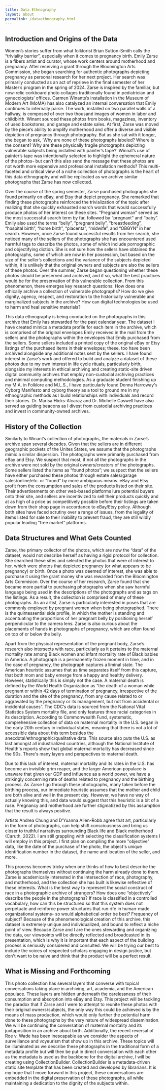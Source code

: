 ```yaml
--- 
title: Data Ethnography
layout: about
permalink: /dataethnography.html
---
```


## Introduction and Origins of the Data    

Women’s stories suffer from what folklorist Brian Sutton-Smith calls the “triviality barrier”, especially when it comes to pregnancy birth. Emily Zarse is a fibers artist and curator, whose work centers around motherhood and pregnancy. After receiving a grant through the Bloomington Arts Commission, she began searching for authentic photographs depicting pregnancy as personal research for her next project. Her search was primarily conducted as an act of reprieve in the final semester of her Master’s program in the spring of 2024. Zarse is inspired by the familiar, but now-relic corkboard photo collages traditionally found in pediatrician and gynecologists’ offices. Carmen Winants’s installation in the Museum of Modern Art (MoMA) has also catalyzed an internal conversation that Emily continues to internally parse. The work, installed on two parallel walls of a hallway, is composed of over two thousand images of women in labor and childbirth. Winant sourced these photos from books, magazines, inventory of used bookstores, and garage and estate sales. At first, Zarse was moved by the piece’s ability to amplify motherhood and offer a diverse and visible depiction of pregnancy through photography. But as she sat with it longer, she began to ask, ‘Why are none of these photographs labeled? Where is the consent? Why are these physically fragile photographs depicting vulnerable subjects being installed with painter’s tape?’ Winnat’s use of painter’s tape was intentionally selected to highlight the ephemeral nature of the photos- but can’t this also send the message that these photos are not worth more expensive and professional installation methods? This multi-faceted and critical view of a niche collection of photographs is the heart of this data ethnography and will be replicated as we archive similar photographs that Zarse has now collected.    

Over the course of the spring semester, Zarse purchased photographs she found primarily on eBay, and Etsy that depict pregnancy. She remarked that finding these photographs reinforced the trivialization of the topic after realizing that she quickly exhausted search words that would successfully produce photos of her interest on these sites. “Pregnant woman” served as the most successful search term by far, followed by “pregnant” and “baby”. Emily also used the terms “belly”, “pregnant belly”, “breastfeeding”, “hospital birth”, “home birth”, “placenta”, “midwife”, and “OBGYN” in her search.  However, once Zarse found successful results from her search, she noticed many of the sellers of the photographs she has encountered used harmful tags to describe the photos, some of which include pornographic and objectifying diction. She is not sure how the sellers have obtained the photographs, some of which are now in her possession, but based on the size of the seller’s collections and the variance of the subjects depicted within, it is unlikely that the original owners and subjects are also the sellers of these photos. Over the summer, Zarse began questioning whether these photos should be preserved and archived, and if so, what the best practices would be for the preservation of this vulnerable collection. From this phenomenon, there emerges key research questions: How does one ethically archive a collection of vulnerable photographs? How do we give dignity, agency, respect, and restoration to the historically vulnerable and marginalized subjects in the archive? How can digital technologies be used to harm and heal sensitive materials?   

This data ethnography is being conducted on the photographs in this archive that Emily has stewarded for the past calendar year. The dataset I have created mimics a metadata profile for each item in the archive, which is comprised of the original envelopes Emily received in the mail from the sellers and the photographs within the envelopes that Emily purchased from the sellers. Some sellers included a printed copy of the original eBay or Etsy listings of the purchased items in their envelopes; these, too have been archived alongside any additional notes sent by the sellers. I have found interest in Zarse’s work and offered to build and analyze a dataset of these photos due to my own interest in life cycle rituals, particularly birth, alongside my interests in ethical archiving and creating static-site driven digital community archives that employ non-custodial archiving practices and minimal computing methodologies. As a graduate student finishing up my M.A. in Folklore and M.L.S., I have particularly found Donna Harroway's Cyborg Manifesto and cyborg theory as a tool to ground me in my ethnographic methods as I build relationships with individuals and record their stories. Dr. Marisa Hicks-Alcaraz and Dr. Michelle Caswell have also served as guiding beacons as I divest from custodial archiving practices and invest in community-owned archives.   

## History of the Collection  

Similarly to Winant’s collection of photographs, the materials in Zarse’s archive span several decades. Given that the sellers are in different geographic pockets of the Unites States, we assume that the photographs mimic a similar dispersion. The photographs were primarily purchased from eBay and Etsy. We suspect that most, if not all the photographs in the archive were not sold by the original owners/creators of the photographs. Some sellers listed the items as “found photos”; we suspect that the sellers have either purchased these photos through estate sales/garage sales/online/etc. or “found” by more ambiguous means. eBay and Etsy profit from the consumption and sales of the products listed on their site. Their advertisements on other web-based platforms lure potential buyers onto their site, and sellers are incentivized to sell their products quickly and at as high of a price as competitively possible before their listings are taken down from their shop page in accordance to eBay/Etsy policy. Although both sites have faced scrutiny over a range of issues, from the legality of items listed for sale to their inability to prevent fraud, they are still wildly popular leading “free market” platforms.  

## Data Structures and What Gets Counted  

Zarse, the primary collector of the photos, which are now the “data” of the dataset, would not describe herself as having a rigid protocol for collection. She searched these sites and selected the photos that were of interest to her, which were photos that depicted pregnancy (or what appears to be pregnancy) or birth. Once a photo was deemed of interest, she was able to purchase it using the grant money she was rewarded from the Bloomington Arts Commision. Over the course of her research, Zarse found that she became more partial to purchasing photographs when she saw harmful language being used in the descriptions of the photographs and as tags on the listings. As a result, the collection is comprised of many of these photographs. As an artist, Zarse is particularly interested in poses that are commonly employed by pregnant women when being photographed. There is the quintessential side profile, in which the mother is standing and accentuating the proportions of her pregnant belly by positioning herself perpendicular to the camera lens. Zarse is also curious about the placements of hands in photographs of pregnancy, which are often found on top of or below the belly.    

Apart from the physical representation of the pregnant body, Zarse’s research also intersects with race, particularly as it pertains to the maternal mortality rate among Black women and infant mortality rate of Black babies in America. A photograph is a permanently frozen moment in time, and in the case of pregnancy, the photograph captures a liminal state. The American heuristic assumes that as time separates itself from this capture, that both mom and baby emerge from a happy and healthy delivery. However, statistically this is simply not the case. A maternal death is defined by the World Health Organization as “the death of a woman while pregnant or within 42 days of termination of pregnancy, irrespective of the duration and the site of the pregnancy, from any cause related to or aggravated by the pregnancy or its management, but not from accidental or incidental causes”. The CDC’s data is sourced from the National Vital Statistics System mortality file, and only features three racial categories in its description. According to Commonwealth Fund, systematic, comprehensive collection of data on maternal mortality in the U.S. began in the early 20th century in individual states, meaning that there is not a lot of accessible data about this term besides the anecdotal/ethnographic/qualitative data. This source also puts the U.S. as last amongst all industrialized countries, although the National Institute of Health's reports show that global maternal mortality has decreased since the 90s. There's many layers and perspectives to maternal death.    

Due to this lack of interest, maternal mortality and its rates in the U.S. has become an invisible grim reaper, and the larger American populace is unaware that given our GDP and influence as a world power, we have a strikingly concerning rate of deaths related to pregnancy and the birthing process. As Zarse I go through these photographs, many taken before the birthing process, our immediate heuristic assumes that the mother and child are both alive and well in the present day. However, we have no way of actually knowing this, and data would suggest that this heuristic is a bit of a ruse. Pregnancy and motherhood are further stigmatized by this assumption that the result is always positive.   

Artists Andrea Chung and D’Yuanna Allen-Robb agree that art, particularly in the form of photographs, can help shift consciousness and bring us closer to truthful narratives surrounding Black life and Black motherhood (Caruth, 2022). I am still grappling with selecting the classification systems I will employ in this project. I first plan on compiling the more "objective" data, like the date of the purchase of the photo, the object's unique identification number in the dataset, the name and location of the seller, and more.    

This process becomes tricky when one thinks of how to best describe the photographs themselves without continuing the harm already done to them. Zarse is academically interested in the intersection of race, photography, and motherhood, and the collection she has built is likewise reflective of these interests. What is the best way to represent the social construct of race in a photographic archive of strangers? How does one “objectively” describe the people in the photographs? If race is classified in a controlled vocabulary, how can this be structured so that this system does not perpetuate and reinforce power structures that run rife in human-made organizational systems- so would alphabetical order be best? Frequency of subject? Because of the phenomenological creation of this archive, this dataset is extremely unique and individualized, and bound to reflect a niche point of view. Because Zarse and I are the ones stewarding and organizing the data, our viewpoints will be directly reflected and broadcasted in its presentation, which is why it is important that each aspect of the building process is seriously considered and consulted. We will be trying our best to include the voices of respected scholars engaging in design justice, but don't want to be naive and think that the product will be a perfect result.   

## What is Missing and Forthcoming   

This photo collection has several layers that converse with topical conversations taking place in archiving, art, academia, and the American populace. These layers are hidden underneath the carelessness of their consumption and absorption into eBay and Etsy. This project will be tackling the paradox that if Zarse and I were to attempt to reunite these photos with their original owners/subjects, the only way this could be achieved is by the means of mass production, which would only further the potential harm done to these photographs by the very nature of widespread dissemination. We will be continuing the conversation of maternal mortality and its juxtaposition in an archive about birth. Additionally, the recent reversal of Roe v. Wade has been inescapable as we consider the aspects of surveillance and voyeurism that show up in this archive. These topics will be illuminated as we describe these photographs in the traditional form of a metadata profile but will then be put in direct conversation with each other as the metadata is used as the backbone for the digital archive, I will be creating using CollectionBuilder. CollectionBuilder is a metadata-driven static site template that has been created and developed by librarians. It is my hope that I move forward in this project, these conversations are embedded in the digital preservation of these photographs, all while maintaining a dedication to the dignity of the subjects within.    

 